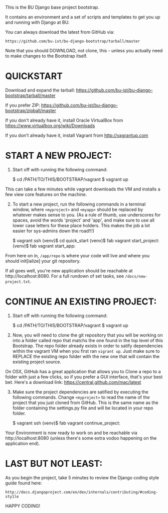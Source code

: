 This is the BU Django base project bootstrap.

It contains an environment and a set of scripts and templates to get
you up and running with Django at BU.

You can always download the latest from GitHub via:

    https://github.com/bu-ist/bu-django-bootstrap/tarball/master

Note that you should DOWNLOAD, not clone, this - unless you actually need to make changes to the Bootstrap itself.

QUICKSTART
==========

Download and expand the tarball: https://github.com/bu-ist/bu-django-bootstrap/tarball/master

If you prefer ZIP: https://github.com/bu-ist/bu-django-bootstrap/zipball/master

If you don't already have it, install Oracle VirtualBox from https://www.virtualbox.org/wiki/Downloads

If you don't already have it, install Vagrant from http://vagrantup.com

START A NEW PROJECT:
=======================

1) Start off with running the following command:

    $ cd /PATH/TO/THIS/BOOTSTRAP/vagrant
    $ vagrant up

This can take a few minutes while vagrant downloads the VM and installs a few view core features on the machine.

2) To start a new project, run the following commands in a terminal window, where ``<myproject>`` and ``<myapp>`` should be replaced by whatever makes sense to you. (As a rule of thumb, use underscores for spaces, avoid the words 'project' and 'app', and make sure to use all lower case letters for these place holders. This makes the job a lot easier for sys-admins down the road!!!)

    $ vagrant ssh 
    (venv)$ cd quick_start
    (venv)$ fab vagrant start_project:<myproject>
    (venv)$ fab vagrant start_app:<myapp>

From here on in, ``/app/repo`` is where your code will live and where you should init[ialize] your git repository.

If all goes well, you're new application should be reachable at http://localhost:8080. For a full rundown of set tasks, see ``/docs/new-project.txt``.

CONTINUE AN EXISTING PROJECT:
================================

1) Start off with running the following command:

    $ cd /PATH/TO/THIS/BOOTSTRAP/vagrant
    $ vagrant up

2) Now, you will need to clone the git repository that you will be working on into a folder called repo that matchs the one found in the top level of this Bootstrap. The repo folder already exists in order to satify dependencies within the vagrant VM when you first ran ``vigrant up``. Just make sure to REPLACE the existing repo folder with the new one that will contain the existing project source. 

On OSX, GitHub has a great application that allows you to Clone a repo to a folder with just a few clicks, so if you prefer a GUI interface, that's your best bet. Here's a download link: https://central.github.com/mac/latest


3) Make sure the project dependencies are satified by executing the following commands. Change ``<myproject>`` to read the name of the project that you just cloned from GitHub. This is the same name as the folder containing the settings.py file and will be located in your repo folder.

    $ vagrant ssh 
    (venv)$ fab vagrant continue_project:<myproject>

Your Environment is now ready to work on and be reachable via http://localhost:8080 (unless there's some extra vodoo happening on the application end).

LAST BUT NOT LEAST:
===================

As you begin the project, take 5 minutes to review the Django coding style
guide found here:

    http://docs.djangoproject.com/en/dev/internals/contributing/#coding-sty1le

HAPPY CODING!
